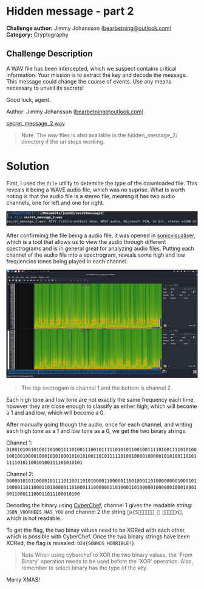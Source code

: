 
# Hidden message - part 2
**Challenge author:** Jimmy Johansson (bearbetning@outlook.com)
**Category:** Cryptography


## Challenge Description
A WAV file has been intercepted, which we suspect contains critical information. Your mission is to extract the key and decode the message.
This message could change the course of events. Use any means necessary to unveil its secrets!

Good luck, agent.

Author: Jimmy Johansson (bearbetning@outlook.com) 

[secret_message_2.wav](https://ctf.appsec.nu/files/554ad1dd82950f837471c5916619808b/secret_message_2.wav?token=eyJ1c2VyX2lkIjoyMDQsInRlYW1faWQiOjg1LCJmaWxlX2lkIjoyM30.Z2WMEQ.eRz-6CzcnLfoq6t9hJaygYOHhjg)

> Note. 
> The wav files is also available in the hidden_message_2/ directory if the url stops working.

# Solution 
First, I used the `file` utility to detemine the type of the downloaded file. This reveals it being a WAVE audio file, which was no suprise. What is worth noting is that the audio file is a stereo file, meaning it has two audio channels, one for left and one for right. 

![file command output](hidden_message_2/file_cmd.png)

After confirminig the file being a audio file, it was opened in [sonicvisualiser](https://www.sonicvisualiser.org), which  is a tool that allows us to view the audio through different spectrograms and is in general great for analyzing audio files. Putting each channel of the audio file into a spectrogram, reveals some high and low frequencies tones being played in each channel.

![sonic spectrogram](hidden_message_2/sonic.png)
> The top sectrogam is channel 1 and the bottom is channel 2.


Each high tone and low tone are not exactly the same frequency each time, however they are close enough to classify as either high, which will become a 1 and and low, which will become a 0.

After manually going though the audio, once for each channel, and writing each high tone as a 1 and low tone as a 0, we get the two binary strings:

Channel 1:
`010010100101001101001111010011100101111101010110010011110100111101010010010010000100010101000101010100110101111101001000010000010101001101011111010110010100111101010101`

Channel 2:
`00000101011000010111101100110101000011000001100100011010000000010001011000011011000110100000110100011100000011010001101000001000000100010001001100011100011011100010100`

Decoding the binary using [CyberChef](https://cyberchef.org/#recipe=From_Binary('Space',8)), channel 1 gives the readable string: `JSON_VOORHEES_HAS_YOU` and channel 2 the string `a{5

n`, which is not readable. 

To get the flag, the two binay values need to be XORed with each other, which is possible with CyberChef. Once the two binary strings have been XORed, the flag is revealed: `O24{SOUNDS_HORRIBLE!}`

> Note
> When using cyberchef to XOR the two binary values, the 'From Binary' operation needs to be used  before the 'XOR' operation. Also, remember to select binary has the type of the key.

Merry XMAS!